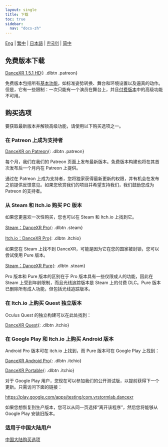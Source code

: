 ```yaml
---
layout: single
title: 下载
toc: true
sidebar:
  nav: "docs-zh"
---
```

[Eng](/dancexr/download) | [繁中](/tw/dancexr/download) | [日本語](/jp/dancexr/download) | [한국어](/kr/dancexr/download) | [简中](/zh/dancexr/download)


## 免费版本下载

[DanceXR 1.5.1 HD](https://github.com/alloystorm/dvvr/releases/tag/1.5.1){: .dlbtn .patreon} 

免费版本包括所有[基本功能](basic_features.md)，如标准姿势转换、舞台和环境设置以及逼真的动作。但是，它有一些限制：一次只能有一个演员在舞台上，并且[付费版本](pro_features.md)中的高级功能不可用。

## 购买选项
要获取最新版本并解锁高级功能，请使用以下购买选项之一。

### 在 Patreon 上成为支持者

[DanceXR on Patreon](https://www.patreon.com/dvvr){: .dlbtn .patreon} 

每个月，我们在我们的 Patreon 页面上发布最新版本。免费版本构建也将在其首次发布后一个月内在 Patreon 上提供。

通过在 Patreon 上成为支持者，您将独家获得最新更新的权限，并有机会在发布之前提供反馈意见。如果您欣赏我们的项目并希望支持我们，我们鼓励您成为 Patreon 的支持者。


### 从 Steam 和 Itch.io 购买 PC 版本

如果您更喜欢一次性购买，您也可以在 Steam 和 Itch.io 上找到它。

[Steam：DanceXR Pro](https://store.steampowered.com/app/1905510/DanceXR/){: .dlbtn .steam}

[Itch.io：DanceXR Pro](https://stormlab.itch.io/dvvr){: .dlbtn .itchio}

如果您在 Steam 上找不到 DanceXR，可能是因为它在您的国家被封锁，您可以尝试使用 Pure 版本。

[Steam：DanceXR Pure](https://store.steampowered.com/app/2193970/DanceXR_Pure/){: .dlbtn .steam}

Pro 版本和 Pure 版本的区别在于 Pro 版本具有一些仅限成人的功能，因此在 Steam 上受到年龄限制，而且光线追踪版本是 Steam 上的付费 DLC。Pure 版本已删除所有成人功能，但包括光线追踪版本。


### 在 Itch.io 上购买 Quest 独立版本

Oculus Quest 的独立构建可以在此处找到：

[DanceXR Quest](https://stormlab.itch.io/dancexr-quest){: .dlbtn .itchio}


### 在 Google Play 和 Itch.io 上购买 Android 版本

Android Pro 版本可在 itch.io 上找到，而 Pure 版本可在 Google Play 上找到：

[DanceXR Android Pro](https://stormlab.itch.io/dancexr-android){: .dlbtn .itchio}

[DanceXR Portable](https://play.google.com/store/apps/details?id=com.vrstormlab.dancexr){: .dlbtn .itchio}

对于 Google Play 用户，您现在可以参加我们的公开测试版，以提前获得下一个更新。只需访问下面的链接：

https://play.google.com/apps/testing/com.vrstormlab.dancexr

如果您想恢复到生产版本，您可以从同一页选择“离开该程序”，然后您将能够从 Google Play 安装旧版本。


### 适用于中国大陆用户

[中国大陆购买选项](purchase_prc.md)